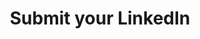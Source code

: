 ---
content_type: project
flavours:
- none
learning_outcomes:
prerequisites:
  hard:  
  - employability-sprint/online-profile
  soft: []
ready: true
story_points: 
submission_type: link
tags:
- employability
title: Submit your LinkedIn
---